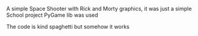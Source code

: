 A simple Space Shooter with Rick and Morty graphics, it was just a simple School project
PyGame lib was used

The code is kind spaghetti but somehow it works 
